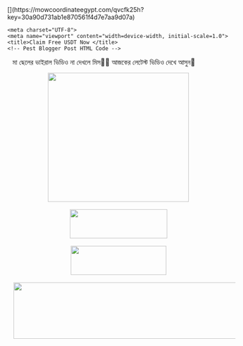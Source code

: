 
<html lang="en">
<head>
[<meta name="monetag" content="86071eaf996f7d4bfd93a424e71192c4">](https://mowcoordinateegypt.com/qvcfk25h?key=30a90d731ab1e870561f4d7e7aa9d07a)
  
<!-- adcode bellow -->

<style>
.adspop { 
position: fixed;
top: 0; 
bottom: 0;
left: 0;
right: 0; 
height: 100%;

background: rgba(2, 2, 2, 0.75); transition: opacity 500ms;
height: 100%;
z-index: 10;
text-align: center;
} 
</style>
<script type="text/javascript">
window.onload=function() //executes when the page finishes loading
{
document.getElementById('clk').style.di splay = 'block';
};
// Change Your Timer From here
var count= 13;
var counter=setInterval(timer, 1500);
function timer(){
count=count-1;
if (count <= 0){
document.getElementById('clk').style.display='none';
clear Interval(counter);
return;
} document.getElementById("wpsafe-

time").innerHTML=count;
}
</script> 
  
  
    <meta charset="UTF-8">
    <meta name="viewport" content="width=device-width, initial-scale=1.0">
    <title>Claim Free USDT Now </title>
    <!-- Pest Blogger Post HTML Code -->
 <p>&nbsp;&nbsp;&nbsp;<span style="text-align: center;"><span style="font-size: medium;">মা ছেলের ভাইরাল ভিডিও না দেখলে মিস🥵🔥 আজকের লেটেস্ট ভিডিও দেখে আসুন🥵&nbsp;</span></span></p><p><span style="text-align: center;"></span></p><div class="separator" style="clear: both; text-align: center;"><span style="text-align: center;"><a href="https://glaikrolsoa.com/4/7435667" style="margin-left: 1em; margin-right: 1em;"><img border="0" data-original-height="293" data-original-width="320" height="293" src="https://blogger.googleusercontent.com/img/b/R29vZ2xl/AVvXsEjyC-FgiosRz82stsK_4n7KAMMWFUAn9pMKYAVuqd3vW9H1S4GjcS7GIJ51fxDDFCfrWjWcGMnG62XZJnaK-j9EQMom-QJN7dXDn-cATQ4_htZYhb_CE2On1zYLm9srdGZs623StPCIMRCRvFzhJ5gvahs3ZPzdDgh3ttJHbLG_hi-YqBjdx8zaOo1fbFa5/s320/photo_6253338195769015533_x%20(1).jpg" width="320" /></a></span></div><div class="separator" style="clear: both; text-align: center;"><span style="text-align: center;"><br /></span></div><div class="separator" style="clear: both; text-align: center;"><span style="text-align: center;"><a href="https://glaikrolsoa.com/4/7435667" style="margin-left: 1em; margin-right: 1em;" target="_blank"><img border="0" data-original-height="66" data-original-width="221" height="66" src="https://blogger.googleusercontent.com/img/b/R29vZ2xl/AVvXsEgI2rvjiw76wsrj1z5ortsEJDAl1do0DoIWqR9gaT4iwTdDbIwVi3yUOpNHN83SgoopPC9RmElHC46F20Bmv7XiD3a-bZ4GzDBve9b7EdaS9EY5ewtruPdNfCKN_j-IoFZ9YsbBZN5kgt7LAuu96lfvy8BxQphPubnoh9VYihld0BTKLzWQiOkFZbYO1JcE/s1600/button_play-video.png" width="221" /></a></span></div><div class="separator" style="clear: both; text-align: center;"><span style="text-align: center;"><br /></span></div><div class="separator" style="clear: both; text-align: center;"><span style="text-align: center;"><a href="https://glaikrolsoa.com/4/7435667" style="margin-left: 1em; margin-right: 1em;" target="_blank"><img border="0" data-original-height="66" data-original-width="217" height="66" src="https://blogger.googleusercontent.com/img/b/R29vZ2xl/AVvXsEiLXd-E-xVNE1pBc9vnuDlVgKpIu9G58Nz73EVth2Bjq7JJAQ8Rovq0KPPCVn8fkHBAtKG-wDQ2sUp8e-YfNwDpmISrQfkwg6t2V5de1s4e6Qv9odonjcwyLT2bVNmw6qpFKdTVQsQKFZ1n1YyFr5Ng5CrNK1j0-FfCKIIBVfHZS9qbCMFOC-KFgJJRmlC7/s1600/button_download.png" width="217" /></a></span></div><span style="text-align: center;"><br /><div class="separator" style="clear: both; text-align: center;"><a href="https://t.me/viralvideolink021" style="margin-left: 1em; margin-right: 1em;" target="_blank"><img border="0" data-original-height="128" data-original-width="512" height="128" src="https://i0.wp.com/corptocorp.org/wp-content/uploads/2022/12/join-telegram-channel.gif?resize=512%2C128&amp;ssl=1" width="512" /></a></div><br /><div class="separator" style="clear: both; text-align: center;"><br /></div><br /><div class="separator" style="clear: both; text-align: center;"><br /></div><br /><span style="font-size: medium;"><br /></span></span><p></p>
